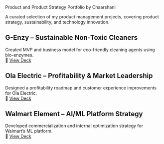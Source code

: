 Product  and Product Strategy Portfolio by Chaarshani

A curated selection of my product management projects, covering product strategy, sustainability, and technology innovation.

## G-Enzy – Sustainable Non-Toxic Cleaners
Created MVP and business model for eco-friendly cleaning agents using bio-enzymes.  
📎 [View Deck](./NonToxicCleaner.pdf)

##  Ola Electric – Profitability & Market Leadership
Designed a profitability roadmap and customer experience improvements for Ola Electric.  
📎 [View Deck](Olaelectric.pdf)

##  Walmart Element – AI/ML Platform Strategy
Developed commercialization and internal optimization strategy for Walmart’s ML platform.  
📎 [View Deck](./Walmartelement.pdf)

